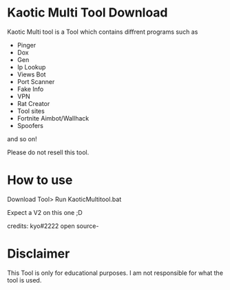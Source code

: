 # Kaotic Multi Tool Download


Kaotic Multi tool is a Tool which contains diffrent programs such as

- Pinger
- Dox
- Gen
- Ip Lookup
- Views Bot
- Port Scanner
- Fake Info
- VPN
- Rat Creator
- Tool sites
- Fortnite Aimbot/Wallhack
- Spoofers

and so on!

Please do not resell this tool.

# How to  use

Download Tool> Run KaoticMultitool.bat



Expect a V2 on this one ;D

credits: kyo#2222
open source-



# Disclaimer

This Tool is only for educational purposes. I am not responsible for what the tool is used. 
